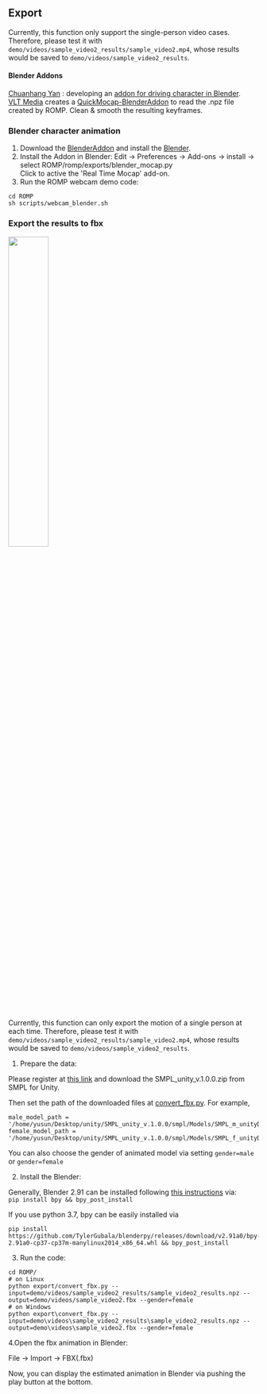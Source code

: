 ## Export

Currently, this function only support the single-person video cases. Therefore, please test it with `demo/videos/sample_video2_results/sample_video2.mp4`, whose results would be saved to `demo/videos/sample_video2_results`.

#### Blender Addons
[Chuanhang Yan](https://github.com/yanch2116) : developing an [addon for driving character in Blender](https://github.com/yanch2116/Blender-addons-for-SMPL).  
[VLT Media](https://github.com/vltmedia) creates a [QuickMocap-BlenderAddon](https://github.com/vltmedia/QuickMocap-BlenderAddon) to  read the .npz file created by ROMP. Clean & smooth the resulting keyframes.  

### Blender character animation

1. Download the [BlenderAddon](https://github.com/yanch2116/LiveMocap-BlenderAddon) and install the [Blender](https://www.blender.org/).
2. Install the Addon in Blender:
Edit -> Preferences -> Add-ons -> install -> select ROMP/romp/exports/blender_mocap.py  
Click to active the 'Real Time Mocap' add-on.  
3. Run the ROMP webcam demo code:  
```
cd ROMP
sh scripts/webcam_blender.sh
```

### Export the results to fbx

<p float="center">
  <img src="../../assets/demo/animation/fbx_animation.gif" width="40%" />
</p>

Currently, this function can only export the motion of a single person at each time. Therefore, please test it with `demo/videos/sample_video2_results/sample_video2.mp4`, whose results would be saved to `demo/videos/sample_video2_results`.

1. Prepare the data:

Please register at [this link](https://smpl.is.tue.mpg.de/) and download the SMPL_unity_v.1.0.0.zip from SMPL for Unity.

Then set the path of the downloaded files at [convert_fbx.py](../export/convert_fbx.py). For example,

```
male_model_path = '/home/yusun/Desktop/unity/SMPL_unity_v.1.0.0/smpl/Models/SMPL_m_unityDoubleBlends_lbs_10_scale5_207_v1.0.0.fbx'
female_model_path = '/home/yusun/Desktop/unity/SMPL_unity_v.1.0.0/smpl/Models/SMPL_f_unityDoubleBlends_lbs_10_scale5_207_v1.0.0.fbx'
```
You can also choose the gender of animated model via setting `gender=male` or `gender=female`

2. Install the Blender:

Generally, Blender 2.91 can be installed following [this instructions](https://github.com/TylerGubala/blenderpy) via:  
```pip install bpy && bpy_post_install```

If you use python 3.7, bpy can be easily installed via  
```
pip install https://github.com/TylerGubala/blenderpy/releases/download/v2.91a0/bpy-2.91a0-cp37-cp37m-manylinux2014_x86_64.whl && bpy_post_install
```

3. Run the code:

```
cd ROMP/
# on Linux
python export/convert_fbx.py --input=demo/videos/sample_video2_results/sample_video2_results.npz --output=demo/videos/sample_video2.fbx --gender=female
# on Windows
python export\convert_fbx.py --input=demo\videos\sample_video2_results\sample_video2_results.npz --output=demo\videos\sample_video2.fbx --gender=female
```

4.Open the fbx animation in Blender:

File -> Import -> FBX(.fbx)

Now, you can display the estimated animation in Blender via pushing the play button at the bottom.

